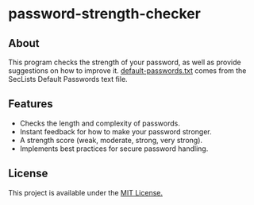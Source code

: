 # password-strength-checker

## About

This program checks the strength of your password, as well as provide suggestions on how to improve it. 
[default-passwords.txt](https://github.com/danielmiessler/SecLists/blob/master/Passwords/Default-Credentials/default-passwords.txt) comes from the SecLists Default Passwords text file.

## Features

- Checks the length and complexity of passwords.
- Instant feedback for how to make your password stronger.
- A strength score (weak, moderate, strong, very strong).
- Implements best practices for secure password handling.

## License

This project is available under the [MIT License.](https://github.com/MichaelDriguez/password-strength-checker/blob/main/LICENSE)

